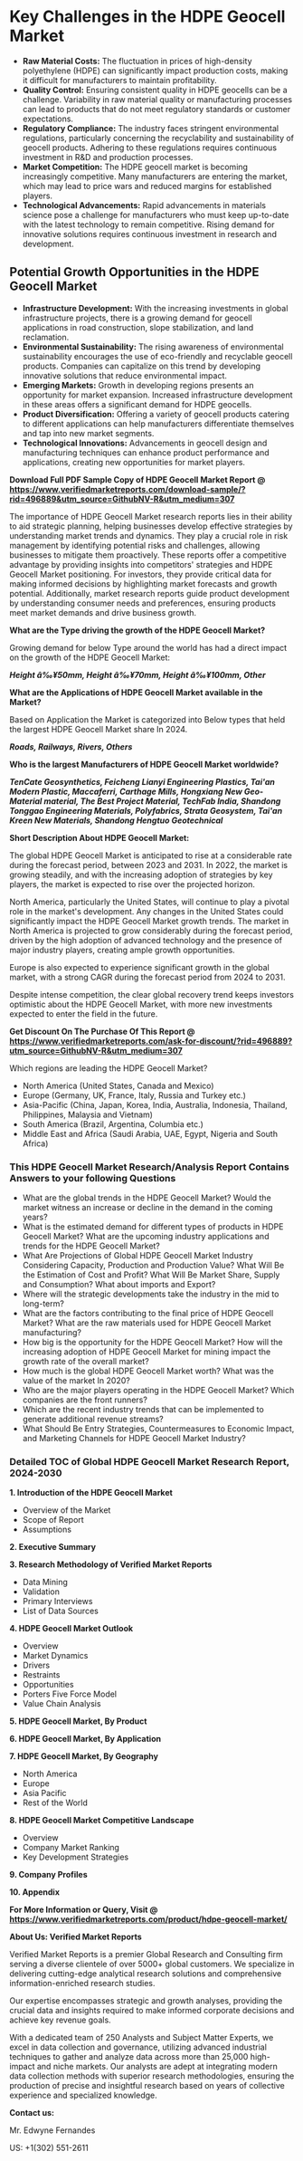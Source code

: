 <p class=""><h1>Key Challenges in the HDPE Geocell Market</h1><ul>    <li>        <strong>Raw Material Costs:</strong>        The fluctuation in prices of high-density polyethylene (HDPE) can significantly impact production costs, making it difficult for manufacturers to maintain profitability.    </li>    <li>        <strong>Quality Control:</strong>        Ensuring consistent quality in HDPE geocells can be a challenge. Variability in raw material quality or manufacturing processes can lead to products that do not meet regulatory standards or customer expectations.    </li>    <li>        <strong>Regulatory Compliance:</strong>        The industry faces stringent environmental regulations, particularly concerning the recyclability and sustainability of geocell products. Adhering to these regulations requires continuous investment in R&D and production processes.    </li>    <li>        <strong>Market Competition:</strong>        The HDPE geocell market is becoming increasingly competitive. Many manufacturers are entering the market, which may lead to price wars and reduced margins for established players.    </li>    <li>        <strong>Technological Advancements:</strong>        Rapid advancements in materials science pose a challenge for manufacturers who must keep up-to-date with the latest technology to remain competitive. Rising demand for innovative solutions requires continuous investment in research and development.    </li></ul><h2>Potential Growth Opportunities in the HDPE Geocell Market</h1><ul>    <li>        <strong>Infrastructure Development:</strong>        With the increasing investments in global infrastructure projects, there is a growing demand for geocell applications in road construction, slope stabilization, and land reclamation.    </li>    <li>        <strong>Environmental Sustainability:</strong>        The rising awareness of environmental sustainability encourages the use of eco-friendly and recyclable geocell products. Companies can capitalize on this trend by developing innovative solutions that reduce environmental impact.    </li>    <li>        <strong>Emerging Markets:</strong>        Growth in developing regions presents an opportunity for market expansion. Increased infrastructure development in these areas offers a significant demand for HDPE geocells.    </li>    <li>        <strong>Product Diversification:</strong>        Offering a variety of geocell products catering to different applications can help manufacturers differentiate themselves and tap into new market segments.    </li>    <li>        <strong>Technological Innovations:</strong>        Advancements in geocell design and manufacturing techniques can enhance product performance and applications, creating new opportunities for market players.    </li></ul></p><p class=""><strong>Download Full PDF Sample Copy of HDPE Geocell Market Report @ <a href="https://www.verifiedmarketreports.com/download-sample/?rid=496889&utm_source=GithubNV-R&utm_medium=307" target="_blank">https://www.verifiedmarketreports.com/download-sample/?rid=496889&utm_source=GithubNV-R&utm_medium=307</a></strong></p><p>The importance of&nbsp;HDPE Geocell Market research reports lies in their ability to aid strategic planning, helping businesses develop effective strategies by understanding market trends and dynamics. They play a crucial role in risk management by identifying potential risks and challenges, allowing businesses to mitigate them proactively. These reports offer a competitive advantage by providing insights into competitors' strategies and HDPE Geocell Market positioning. For investors, they provide critical data for making informed decisions by highlighting market forecasts and growth potential. Additionally, market research reports guide product development by understanding consumer needs and preferences, ensuring products meet market demands and drive business growth.</p><p><strong>What are the&nbsp;Type driving the growth of the HDPE Geocell Market?</strong></p><p id="" class="">Growing demand for below Type around the world has had a direct impact on the growth of the HDPE Geocell Market:</p><p class=""><em><strong>Height â‰¥50mm, Height â‰¥70mm, Height â‰¥100mm, Other</strong></em></p><p class=""><strong>What are the&nbsp;Applications&nbsp;of HDPE Geocell Market available in the Market?</strong></p><p id="" class="">Based on Application the Market is categorized into Below types that held the largest HDPE Geocell Market share In 2024.</p><p class=""><em><strong>Roads, Railways, Rivers, Others</strong></em></p><p class=""><strong>Who is the largest Manufacturers of HDPE Geocell Market worldwide?</strong></p><p><em><strong>TenCate Geosynthetics, Feicheng Lianyi Engineering Plastics, Tai'an Modern Plastic, Maccaferri, Carthage Mills, Hongxiang New Geo-Material material, The Best Project Material, TechFab India, Shandong Tonggao Engineering Materials, Polyfabrics, Strata Geosystem, Tai'an Kreen New Materials, Shandong Hengtuo Geotechnical</strong></em></p><p id="" class=""><strong>Short Description About HDPE Geocell Market:</strong></p><p>The global HDPE Geocell Market is anticipated to rise at a considerable rate during the forecast period, between 2023 and 2031. In 2022, the market is growing steadily, and with the increasing adoption of strategies by key players, the market is expected to rise over the projected horizon.</p><p>North America, particularly the United States, will continue to play a pivotal role in the market's development. Any changes in the United States could significantly impact the HDPE Geocell Market growth trends. The market in North America is projected to grow considerably during the forecast period, driven by the high adoption of advanced technology and the presence of major industry players, creating ample growth opportunities.</p><p>Europe is also expected to experience significant growth in the global market, with a strong CAGR during the forecast period from 2024 to 2031.</p><p>Despite intense competition, the clear global recovery trend keeps investors optimistic about the HDPE Geocell Market, with more new investments expected to enter the field in the future.</p><p id="" class=""><strong>Get Discount On The Purchase Of This Report @ <a href="https://www.verifiedmarketreports.com/ask-for-discount/?rid=496889?utm_source=GithubNV-R&utm_medium=307" target="_blank">https://www.verifiedmarketreports.com/ask-for-discount/?rid=496889?utm_source=GithubNV-R&utm_medium=307</a></strong></p><p class="">Which regions are leading the HDPE Geocell Market?</p><ul><li>North America (United States, Canada and Mexico)</li><li>Europe (Germany, UK, France, Italy, Russia and Turkey etc.)</li><li>Asia-Pacific (China, Japan, Korea, India, Australia, Indonesia, Thailand, Philippines, Malaysia and Vietnam)</li><li>South America (Brazil, Argentina, Columbia etc.)</li><li>Middle East and Africa (Saudi Arabia, UAE, Egypt, Nigeria and South Africa)</li></ul><h3 id="" class="">This HDPE Geocell Market Research/Analysis Report Contains Answers to your following Questions</h3><ul><li>What are the global trends in the HDPE Geocell Market? Would the market witness an increase or decline in the demand in the coming years?</li><li>What is the estimated demand for different types of products in HDPE Geocell Market? What are the upcoming industry applications and trends for the HDPE Geocell Market?</li><li>What Are Projections of Global HDPE Geocell Market Industry Considering Capacity, Production and Production Value? What Will Be the Estimation of Cost and Profit? What Will Be Market Share, Supply and Consumption? What about imports and Export?</li><li>Where will the strategic developments take the industry in the mid to long-term?</li><li>What are the factors contributing to the final price of HDPE Geocell Market? What are the raw materials used for HDPE Geocell Market manufacturing?</li><li>How big is the opportunity for the HDPE Geocell Market? How will the increasing adoption of HDPE Geocell Market for mining impact the growth rate of the overall market?</li><li>How much is the global HDPE Geocell Market worth? What was the value of the market In 2020?</li><li>Who are the major players operating in the HDPE Geocell Market? Which companies are the front runners?</li><li>Which are the recent industry trends that can be implemented to generate additional revenue streams?</li><li>What Should Be Entry Strategies, Countermeasures to Economic Impact, and Marketing Channels for HDPE Geocell Market Industry?</li></ul><h3 id="" class="">Detailed TOC of Global HDPE Geocell Market Research Report, 2024-2030</h3><p id="" class=""><strong>1. Introduction of the HDPE Geocell Market</strong></p><ul><li>Overview of the Market</li><li>Scope of Report</li><li>Assumptions</li></ul><p id="" class=""><strong>2. Executive Summary</strong></p><p id="" class=""><strong>3. Research Methodology of Verified Market Reports</strong></p><ul><li>Data Mining</li><li>Validation</li><li>Primary Interviews</li><li>List of Data Sources</li></ul><p id="" class=""><strong>4. HDPE Geocell Market Outlook</strong></p><ul><li>Overview</li><li>Market Dynamics</li><li>Drivers</li><li>Restraints</li><li>Opportunities</li><li>Porters Five Force Model</li><li>Value Chain Analysis</li></ul><p id="" class=""><strong>5. HDPE Geocell Market, By Product</strong></p><p id="" class=""><strong>6. HDPE Geocell Market, By Application</strong></p><p id="" class=""><strong>7. HDPE Geocell Market, By Geography</strong></p><ul><li>North America</li><li>Europe</li><li>Asia Pacific</li><li>Rest of the World</li></ul><p id="" class=""><strong>8. HDPE Geocell Market Competitive Landscape</strong></p><ul><li>Overview</li><li>Company Market Ranking</li><li>Key Development Strategies</li></ul><p id="" class=""><strong>9. Company Profiles</strong></p><p id="" class=""><strong>10. Appendix</strong></p><p id="" class=""><strong>For More Information or Query, Visit @ <a href="https://www.verifiedmarketreports.com/product/hdpe-geocell-market/" target="_blank">https://www.verifiedmarketreports.com/product/hdpe-geocell-market/</a></strong></p><p id="" class=""><strong>About Us: Verified Market Reports</strong></p><p id="" class="">Verified Market Reports is a premier Global Research and Consulting firm serving a diverse clientele of over 5000+ global customers. We specialize in delivering cutting-edge analytical research solutions and comprehensive information-enriched research studies.</p><p id="" class="">Our expertise encompasses strategic and growth analyses, providing the crucial data and insights required to make informed corporate decisions and achieve key revenue goals.</p><p id="" class="">With a dedicated team of 250 Analysts and Subject Matter Experts, we excel in data collection and governance, utilizing advanced industrial techniques to gather and analyze data across more than 25,000 high-impact and niche markets. Our analysts are adept at integrating modern data collection methods with superior research methodologies, ensuring the production of precise and insightful research based on years of collective experience and specialized knowledge.</p><p id="" class=""><strong>Contact us:</strong></p><p id="" class="">Mr. Edwyne Fernandes</p><p id="" class="">US: +1(302) 551-2611</p>